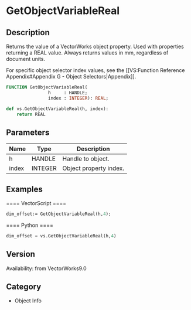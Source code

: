 # GetObjectVariableReal

## Description
Returns the value of a VectorWorks object property. Used with properties returning a REAL value. Always returns values in mm, regardless of document units.

For specific object selector index values, see the [[VS:Function Reference Appendix#Appendix G - Object Selectors|Appendix]].

```pascal
FUNCTION GetObjectVariableReal(
				h     : HANDLE;
				index : INTEGER): REAL;
```

```python
def vs.GetObjectVariableReal(h, index):
    return REAL
```

## Parameters
|Name|Type|Description|
|---|---|---|
|h|HANDLE|Handle to object.|
|index|INTEGER|Object property index.|

## Examples
==== VectorScript ====
```pascal
dim_offset:= GetObjectVariableReal(h,4);
```
==== Python ====
```python
dim_offset = vs.GetObjectVariableReal(h,4)
```

## Version
Availability: from VectorWorks9.0

## Category
* Object Info

